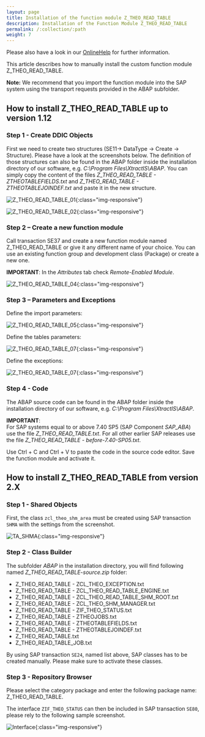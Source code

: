 ```yaml
---
layout: page
title: Installation of the function module Z_THEO_READ_TABLE
description: Installation of the Function Module Z_THEO_READ_TABLE
permalink: /:collection/:path
weight: 7
---
```


Please also have a look in our [OnlineHelp](https://help.theobald-software.com/en/xtract-is/sap-customizing/custom-function-module-for-table-extraction) for further information.

This article describes how to manually install the custom function module Z_THEO_READ_TABLE. <br>

<div class="alert alert-info">
  <i class="fas fa-info-circle"></i> <strong>Note:</strong> We recommend that you import the function module into the SAP system using the transport requests provided in the ABAP subfolder.
</div>

## How to install Z_THEO_READ_TABLE up to version 1.12

### Step 1 - Create DDIC Objects

First we need to create two structures (SE11-> DataType -> Create -> Structure). Please have a look at the screenshots below.
The definition of those structures can also be found in the ABAP folder inside the installation directory of our software, e.g. *C:\Program Files\XtractIS\ABAP*.
You can simply copy the content of the files *Z_THEO_READ_TABLE - ZTHEOTABLEFIELDS.txt* and *Z_THEO_READ_TABLE - ZTHEOTABLEJOINDEF.txt* and paste it in the new structure. 


![Z_THEO_READ_TABLE_01](/img/contents/Z_THEO_READ_TABLE_ZTHEOTABLEFIELDS.png){:class="img-responsive"}

![Z_THEO_READ_TABLE_02](/img/contents/Z_THEO_READ_TABLE_ZTHEOTABLEJOINDEF.png){:class="img-responsive"}


### Step 2 – Create a new function module

Call transaction SE37 and create a new function module named Z_THEO_READ_TABLE or give it any different name of your choice. 
You can use an existing function group and development class (Package) or create a new one. 

**IMPORTANT**: In the *Attributes* tab check *Remote-Enabled Module*.

![Z_THEO_READ_TABLE_04](/img/contents/Z_THEO_READ_TABLE_remote_enabled.png){:class="img-responsive"}

### Step 3 – Parameters and Exceptions

Define the import parameters: 

![Z_THEO_READ_TABLE_05](/img/contents/Z_THEO_READ_TABLE_import_parameters.png){:class="img-responsive"}

Define the tables parameters:

![Z_THEO_READ_TABLE_07](/img/contents/Z_THEO_READ_TABLE_tables_parameters.png){:class="img-responsive"}

Define the exceptions:

![Z_THEO_READ_TABLE_07](/img/contents/Z_THEO_READ_TABLE_exceptions.png){:class="img-responsive"}

### Step 4 - Code

The ABAP source code can be found in the ABAP folder inside the installation directory of our software, e.g. *C:\Program Files\XtractIS\ABAP*.

**IMPORTANT**:<br> For SAP systems equal to or above 7.40 SP5 (SAP Component *SAP_ABA*) use the file *Z_THEO_READ_TABLE.txt*. For all other earlier SAP releases use the file *Z_THEO_READ_TABLE - before-7.40-SP05.txt*.

Use Ctrl + C and Ctrl + V to paste the code in the source code editor. Save the function module and activate it.

## How to install Z_THEO_READ_TABLE from version 2.X

### Step 1 - Shared Objects

First, the class `zcl_theo_shm_area` must be created using SAP transaction `SHMA` with the settings from the screenshot.

![TA_SHMA](/img/contents/shma.png){:class="img-responsive"}

### Step 2 - Class Builder

The subfolder *ABAP* in the installation directory, you will find following named *Z_THEO_READ_TABLE-source.zip* folder:

- Z_THEO_READ_TABLE - ZCL_THEO_EXCEPTION.txt
- Z_THEO_READ_TABLE - ZCL_THEO_READ_TABLE_ENGINE.txt
- Z_THEO_READ_TABLE - ZCL_THEO_READ_TABLE_SHM_ROOT.txt
- Z_THEO_READ_TABLE - ZCL_THEO_SHM_MANAGER.txt
- Z_THEO_READ_TABLE - ZIF_THEO_STATUS.txt
- Z_THEO_READ_TABLE - ZTHEOJOBS.txt
- Z_THEO_READ_TABLE - ZTHEOTABLEFIELDS.txt
- Z_THEO_READ_TABLE - ZTHEOTABLEJOINDEF.txt
- Z_THEO_READ_TABLE.txt
- Z_THEO_READ_TABLE_JOB.txt

By using SAP transaction `SE24`,  named list above, SAP classes has to be created manually. 
Please make sure to activate these classes.

### Step 3 - Repository Browser

Please select the category package and enter the following package name: Z_THEO_READ_TABLE.

The interface `ZIF_THEO_STATUS` can then be included in SAP transaction `SE80`, please rely to the following sample screenshot.

![Interface](/img/contents/Interface.png){:class="img-responsive"}

